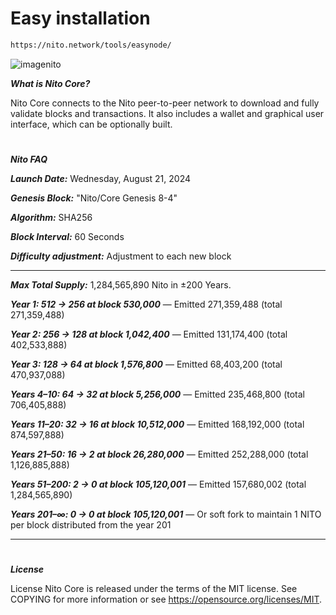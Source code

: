 # Easy installation

```bash
https://nito.network/tools/easynode/
```


![imagenito](https://github.com/user-attachments/assets/41389ade-1a8e-4b9b-9f3a-2572bd1aadbb)


***What is Nito Core?***

Nito Core connects to the Nito peer-to-peer network to download and fully validate blocks and transactions. It also includes a wallet and graphical user interface, which can be optionally built.


#
***Nito FAQ***

***Launch Date:*** Wednesday, August 21, 2024

***Genesis Block:*** "Nito/Core Genesis 8-4"

***Algorithm:*** SHA256

***Block Interval:*** 60 Seconds

***Difficulty adjustment:*** Adjustment to each new block


_______________________________________________________________________________________________________________________


***Max Total Supply:***  1,284,565,890 Nito in ±200 Years.

***Year 1: 512 → 256 at block 530,000*** — Emitted 271,359,488 (total 271,359,488)

***Year 2: 256 → 128 at block 1,042,400*** — Emitted 131,174,400 (total 402,533,888)

***Year 3: 128 → 64 at block 1,576,800*** — Emitted 68,403,200 (total 470,937,088)

***Years 4–10: 64 → 32 at block 5,256,000*** — Emitted 235,468,800 (total 706,405,888)

***Years 11–20: 32 → 16 at block 10,512,000*** — Emitted 168,192,000 (total 874,597,888)

***Years 21–50: 16 → 2 at block 26,280,000*** — Emitted 252,288,000 (total 1,126,885,888)

***Years 51–200: 2 → 0 at block 105,120,001*** — Emitted 157,680,002 (total 1,284,565,890)

***Years 201–∞: 0 → 0 at block 105,120,001*** — Or soft fork to maintain 1 NITO per block distributed from the year 201 


_______________________________________________________________________________________________________________________


#
***License***

License Nito Core is released under the terms of the MIT license. See COPYING for more information or see https://opensource.org/licenses/MIT.
